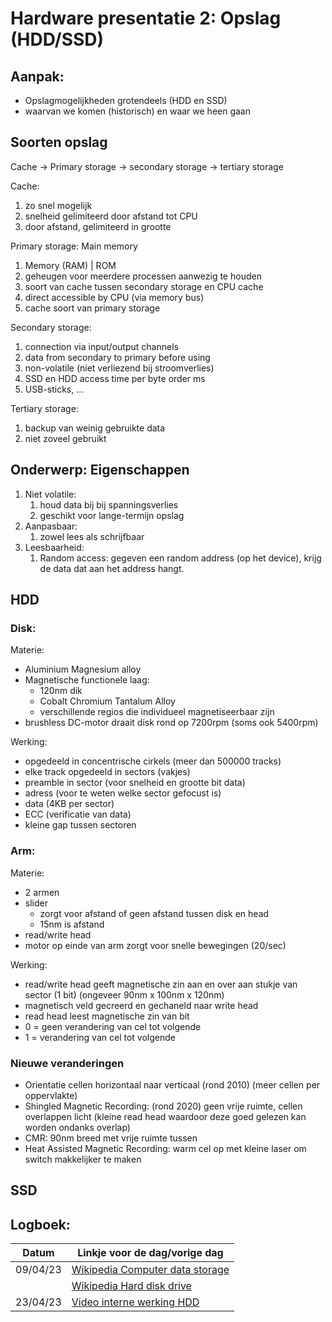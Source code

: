 # Hardware presentatie 2: Opslag (HDD/SSD)

## Aanpak:

* Opslagmogelijkheden grotendeels (HDD en SSD)
* waarvan we komen (historisch) en waar we heen gaan 

## Soorten opslag

Cache -> Primary storage -> secondary storage -> tertiary storage

Cache: 
1. zo snel mogelijk
2. snelheid gelimiteerd door afstand tot CPU
3. door afstand, gelimiteerd in grootte

Primary storage: Main memory
1. Memory (RAM) | ROM
2. geheugen voor meerdere processen aanwezig te houden
3. soort van cache tussen secondary storage en CPU cache
4. direct accessible by CPU (via memory bus)
5. cache soort van primary storage

Secondary storage:
1. connection via input/output channels
2. data from secondary to primary before using
3. non-volatile (niet verliezend bij stroomverlies)
4. SSD en HDD access time per byte order ms
5. USB-sticks, ...

Tertiary storage:
1. backup van weinig gebruikte data
2. niet zoveel gebruikt
   
## Onderwerp: Eigenschappen

1. Niet volatile:
   1. houd data bij bij spanningsverlies
   2. geschikt voor lange-termijn opslag
2. Aanpasbaar:
   1. zowel lees als schrijfbaar
3. Leesbaarheid:
   1. Random access: gegeven een random address (op het device), krijg de data dat aan het address hangt.


## HDD
### Disk:
Materie:
* Aluminium Magnesium alloy
* Magnetische functionele laag:
   * 120nm dik
   * Cobalt Chromium Tantalum Alloy
   * verschillende regios die individueel magnetiseerbaar zijn
* brushless DC-motor draait disk rond op 7200rpm (soms ook 5400rpm)

Werking:
* opgedeeld in concentrische cirkels (meer dan 500000 tracks)
* elke track opgedeeld in sectors (vakjes)
* preamble in sector (voor snelheid en grootte bit data)
* adress (voor te weten welke sector gefocust is)
* data (4KB per sector)
* ECC (verificatie van data)
* kleine gap tussen sectoren

### Arm:
Materie:
* 2 armen
* slider
   * zorgt voor afstand of geen afstand tussen disk en head
   * 15nm is afstand
* read/write head
* motor op einde van arm zorgt voor snelle bewegingen (20/sec)

Werking:
* read/write head geeft magnetische zin aan en over aan stukje van sector (1 bit) (ongeveer 90nm x 100nm x 120nm)
* magnetisch veld gecreerd en gechaneld naar write head
* read head leest magnetische zin van bit
* 0 = geen verandering van cel tot volgende
* 1 = verandering van cel tot volgende


### Nieuwe veranderingen
* Orientatie cellen horizontaal naar verticaal (rond 2010) (meer cellen per oppervlakte)
* Shingled Magnetic Recording: (rond 2020) geen vrije ruimte, cellen overlappen licht (kleine read head waardoor deze goed gelezen kan worden ondanks overlap)
* CMR: 90nm breed met vrije ruimte tussen
* Heat Assisted Magnetic Recording: warm cel op met kleine laser om switch makkelijker te maken

## SSD



## Logboek:

| Datum | Linkje voor de dag/vorige dag |
| ----- | ----------------------------- |
| 09/04/23 | [Wikipedia Computer data storage](https://en.wikipedia.org/wiki/Computer_data_storage#Hierarchy_of_storage) |
|          | [Wikipedia Hard disk drive](https://en.wikipedia.org/wiki/Hard_disk_drive) |
| 23/04/23 | [Video interne werking HDD](https://www.youtube.com/watch?v=wtdnatmVdIg) |
